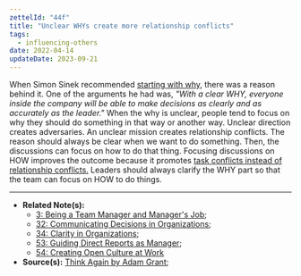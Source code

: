 ```yaml
---
zettelId: "44f"
title: "Unclear WHYs create more relationship conflicts"
tags:
  - influencing-others
date: 2022-04-14
updateDate: 2023-09-21
---
```


When Simon Sinek recommended [starting with why](https://simonsinek.com/books/start-with-why/), there was a reason behind it. One of the arguments he had was, *"With a clear WHY, everyone inside the company will be able to make decisions as clearly and as accurately as the leader."* When the why is unclear, people tend to focus on why they should do something in that way or another way. Unclear direction creates adversaries. An unclear mission creates relationship conflicts. The reason should always be clear when we want to do something. Then, the discussions can focus on how to do that thing. Focusing discussions on HOW improves the outcome because it promotes [task conflicts instead of relationship conflicts.](/relationship-vs-task-conflicts/) Leaders should always clarify the WHY part so that the team can focus on HOW to do things.

---

- **Related Note(s):**
  - [3: Being a Team Manager and Manager's Job](/notes/3/);
  - [32: Communicating Decisions in Organizations](/notes/32/);
  - [34: Clarity in Organizations](/notes/34/);
  - [53: Guiding Direct Reports as Manager](/notes/53/);
  - [54: Creating Open Culture at Work](/notes/54/)
- **Source(s):** [Think Again by Adam Grant](/books/think-again-by-adam-grant-book-summary-review-and-notes/);
